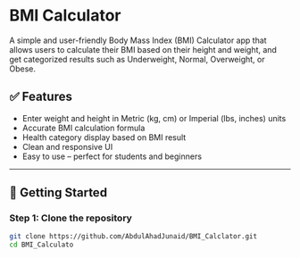 # BMI Calculator

A simple and user-friendly Body Mass Index (BMI) Calculator app that allows users to calculate their BMI based on their height and weight, and get categorized results such as Underweight, Normal, Overweight, or Obese.

## ✅ Features

- Enter weight and height in Metric (kg, cm) or Imperial (lbs, inches) units
- Accurate BMI calculation formula
- Health category display based on BMI result
- Clean and responsive UI
- Easy to use – perfect for students and beginners

---

## 🚀 Getting Started

### Step 1: Clone the repository

```bash
git clone https://github.com/AbdulAhadJunaid/BMI_Calclator.git
cd BMI_Calculato
